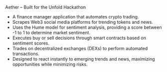 Aether – Built for the Unfold Hackathon

- A finance manager application that automates crypto trading.
- Scrapes Web3 social media platforms for trending tokens and news.
- Uses the Hume model for sentiment analysis, providing a score between -1 to 1 to determine market sentiment.
- Executes buy or sell decisions through smart contracts based on sentiment scores.
- Trades on decentralized exchanges (DEXs) to perform automated transactions.
- Designed to react instantly to emerging trends and news, maximizing opportunities while minimizing risks.
